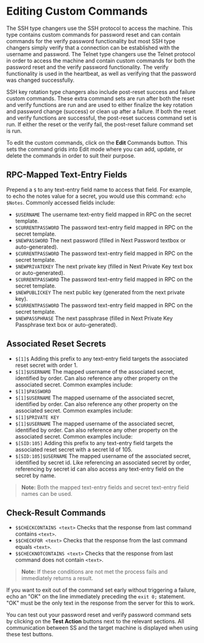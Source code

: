 [title]: # (Editing Custom Commands)
[tags]: # (Editing Custom Commands)
[priority]: # (1000)

# Editing Custom Commands

The SSH type changers use the SSH protocol to access the machine. This type contains custom commands for password reset and can contain commands for the verify password functionality but most SSH type changers simply verify that a connection can be established with the username and password. The Telnet type changers use the Telnet protocol in order to access the machine and contain custom commands for both the password reset and the verify password functionality. The verify functionality is used in the heartbeat, as well as verifying that the password was changed successfully.

SSH key rotation type changers also include post-reset success and failure custom commands. These extra command sets are run after both the reset and verify functions are run and are used to either finalize the key rotation and password change (success) or clean up after a failure. If both the reset and verify functions are successful, the post-reset success command set is run. If either the reset or the verify fail, the post-reset failure command set is run.

To edit the custom commands, click on the **Edit** Commands button. This sets the command grids into Edit mode where you can add, update, or delete the commands in order to suit their purpose.

## RPC-Mapped Text-Entry Fields

Prepend a `$` to any text-entry field name to access that field. For example, to echo the notes value for a secret, you would use this command: `echo $Notes`.  Commonly accessed fields include:

- `$USERNAME` The username text-entry field mapped in RPC on the secret template.
- `$CURRENTPASSWORD` The password text-entry field mapped in RPC on the secret template.
- `$NEWPASSWORD` The next password (filled in Next Password textbox or auto-generated).
- `$CURRENTPASSWORD` The password text-entry field mapped in RPC on the secret template.
- `$NEWPRIVATEKEY` The next private key (filled in Next Private Key text box or auto-generated).
- `$CURRENTPASSWORD` The password text-entry field mapped in RPC on the secret template.
- `$NEWPUBLICKEY` The next public key (generated from the next private key).
- `$CURRENTPASSWORD` The password text-entry field mapped in RPC on the secret template.
- `$NEWPASSPHRASE` The next passphrase (filled in Next Private Key Passphrase text box or auto-generated).

## Associated Reset Secrets

- `$[1]$` Adding this prefix to any text-entry field targets the associated reset secret with order 1.
- `$[1]$USERNAME` The mapped username of the associated secret, identified by order. Can also reference any other property on the associated secret. Common examples include:
- `$[1]$PASSWORD`
- `$[1]$USERNAME` The mapped username of the associated secret, identified by order. Can also reference any other property on the associated secret. Common examples include:
- `$[1]$PRIVATE KEY`
- `$[1]$USERNAME` The mapped username of the associated secret, identified by order. Can also reference any other property on the associated secret. Common examples include:
- `$[SID:105]` Adding this prefix to any text-entry field targets the associated reset secret with a secret Id of 105.
- `$[SID:105]$USERNAME` The mapped username of the associated secret, identified by secret id. Like referencing an associated secret by order, referencing by secret id can also access any text-entry field on the secret by name.

> **Note:** Both the mapped text-entry fields and secret text-entry field names can be used.

## Check-Result Commands

- `$$CHECKCONTAINS <text>` Checks that the response from last command contains `<text>`.
- `$$CHECKFOR <text>` Checks that the response from the last command equals `<text>`.
- `$$CHECKNOTCONTAINS <text>` Checks that the response from last command does not contain `<text>`.

> **Note:** If these conditions are not met the process fails and immediately returns a result.

If you want to exit out of the command set early without triggering a failure, echo an "OK" on the line immediately preceding the `exit 0;` statement. "OK" must be the only text in the response from the server for this to work.

You can test out your password reset and verify password command sets by clicking on the **Test Action** buttons next to the relevant sections. All communication between SS and the target machine is displayed when using these test buttons.